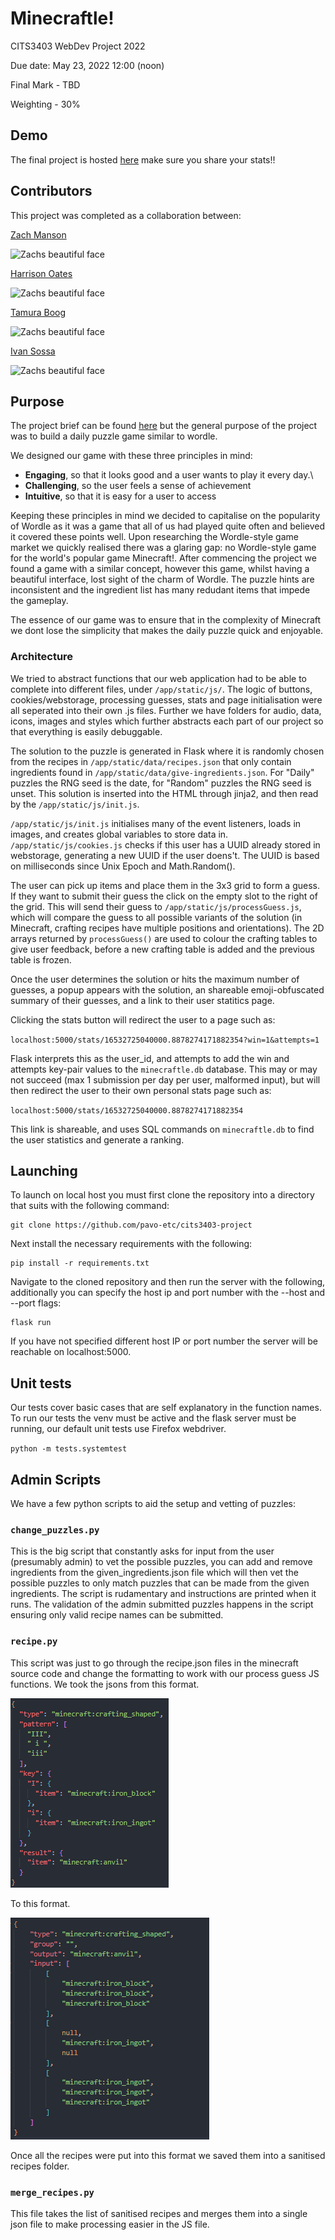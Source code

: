 # Minecraftle!

CITS3403 WebDev Project 2022

Due date: May 23, 2022 12:00 (noon)

Final Mark - TBD

Weighting - 30%

## Demo

The final project is hosted [here](https://minecraftle.zachmanson.com/#)
make sure you share your stats!!

## Contributors

This project was completed as a collaboration between:

[Zach Manson](https://github.com/pavo-etc)

<img alt="Zachs beautiful face" src="https://avatars.githubusercontent.com/u/24368336?v=4" width="100">

[Harrison Oates](https://github.com/Oatesha)

<img alt="Zachs beautiful face" src="https://avatars.githubusercontent.com/u/73292759?v=4" width="100">

[Tamura Boog](https://github.com/Tamura77)

<img alt="Zachs beautiful face" src="https://avatars.githubusercontent.com/u/92499933?v=4" width="100">

[Ivan Sossa](https://github.com/SossaG)

<img alt="Zachs beautiful face" src="https://avatars.githubusercontent.com/u/53945538?v=4" width="100">

## Purpose

The project brief can be found [here](https://teaching.csse.uwa.edu.au/units/CITS3403/) but the general purpose of the project was to build a daily puzzle game similar to wordle.

We designed our game with these three principles in mind:

 + **Engaging**, so that it looks good and a user wants to play it every day.\
 + **Challenging**, so the user feels a sense of achievement
 + **Intuitive**, so that it is easy for a user to access

Keeping these principles in mind we decided to capitalise on the popularity of Wordle as it was a game that all of us had played quite often and believed it covered these points well. Upon researching the Wordle-style game market we quickly realised there was a glaring gap: no Wordle-style game for the world's popular game Minecraft!. After commencing the project we found a game with a similar concept, however this game, whilst having a beautiful interface, lost sight of the charm of Wordle.  The puzzle hints are inconsistent and the ingredient list has many redudant items that impede the gameplay.

The essence of our game was to ensure that in the complexity of Minecraft we dont lose the simplicity that makes the daily puzzle quick and enjoyable.

### Architecture

We tried to abstract functions that our web application had to be able to complete into different files, under `/app/static/js/`.  The logic of buttons, cookies/webstorage, processing guesses, stats and page initialisation were all seperated into their own .js files. Further we have folders for audio, data, icons, images and styles which further abstracts each part of our project so that everything is easily debuggable.

The solution to the puzzle is generated in Flask where it is randomly chosen from the recipes in `/app/static/data/recipes.json` that only contain ingredients found in `/app/static/data/give-ingredients.json`.  For "Daily" puzzles the RNG seed is the date, for "Random" puzzles the RNG seed is unset.  This solution is inserted into the HTML through jinja2, and then read by the `/app/static/js/init.js`.

`/app/static/js/init.js` initialises many of the event listeners, loads in images, 
and creates global variables to store data in.  `/app/static/js/cookies.js` checks if this user has a UUID already stored in webstorage, generating a new UUID if the user doens't.  The UUID is based on milliseconds since Unix Epoch and Math.Random().

The user can pick up items and place them in the 3x3 grid to form a guess.  If they want to submit their guess the click on the empty slot to the right of the grid.  This will send their guess to `/app/static/js/processGuess.js`, which will compare the guess to all possible variants of the solution (in Minecraft, crafting recipes have multiple positions and orientations).  The 2D arrays returned by `processGuess()` are used to colour the crafting tables to give user feedback, before a new crafting table is added and the previous table is frozen.

Once the user determines the solution or hits the maximum number of guesses, a popup appears with the solution, an shareable emoji-obfuscated summary of their guesses, and a link to their user statitics page.

Clicking the stats button will redirect the user to a page such as:

`localhost:5000/stats/16532725040000.8878274171882354?win=1&attempts=1`

Flask interprets this as the user_id, and attempts to add the win and attempts key-pair values to the `minecraftle.db` database.  This may or may not succeed (max 1 submission per day per user, malformed input), but will then redirect the user to their own personal stats page such as:

`localhost:5000/stats/16532725040000.8878274171882354`

This link is shareable, and uses SQL commands on `minecraftle.db` to find the user statistics and generate a ranking.

## Launching

To launch on local host you must first clone the repository into a directory that suits with the following command:

```
git clone https://github.com/pavo-etc/cits3403-project
```

Next install the necessary requirements with the following:

```
pip install -r requirements.txt
```

Navigate to the cloned repository and then run the server with the following, additionally you can specify the host ip and port number with the --host and --port flags:

```
flask run
```

If you have not specified different host IP or port number the server will be reachable on localhost:5000.


## Unit tests

Our tests cover basic cases that are self explanatory in the function names. To run our tests the venv must be active and the flask server must be running, our default unit tests use Firefox webdriver.

`python -m tests.systemtest`


## Admin Scripts

We have a few python scripts to aid the setup and vetting of puzzles:

### `change_puzzles.py`

This is the big script that constantly asks for input from the user (presumably admin) to vet the possible puzzles, you can add and remove ingredients from the given_ingredients.json file which will then vet the possible puzzles to only match puzzles that can be made from the given ingredients. The script is rudamentary and instructions are printed when it runs. The validation of the admin submitted puzzles happens in the script ensuring only valid recipe names can be submitted.

### `recipe.py`

This script was just to go through the recipe.json files in the minecraft source code and change the formatting to work with our process guess JS functions. We took the jsons from this format.

![original recipe format](/app/static/images/original.png)

To this format.

![New format](/app/static/images/new.png)

Once all the recipes were put into this format we saved them into a sanitised recipes folder.

### `merge_recipes.py`

This file takes the list of sanitised recipes and merges them into a single json file to make processing easier in the JS file.


